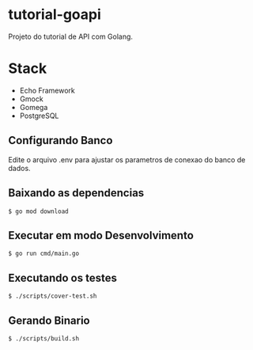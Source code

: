 # tutorial-goapi

Projeto do tutorial de API com Golang.

# Stack

* Echo Framework
* Gmock
* Gomega
* PostgreSQL

## Configurando Banco

Edite o arquivo .env para ajustar os parametros de conexao do banco de dados.

## Baixando as dependencias

```shell
$ go mod download 
```

## Executar em modo Desenvolvimento

```shell
$ go run cmd/main.go
```

## Executando os testes

```
$ ./scripts/cover-test.sh
```

## Gerando Binario

```shell
$ ./scripts/build.sh
```
